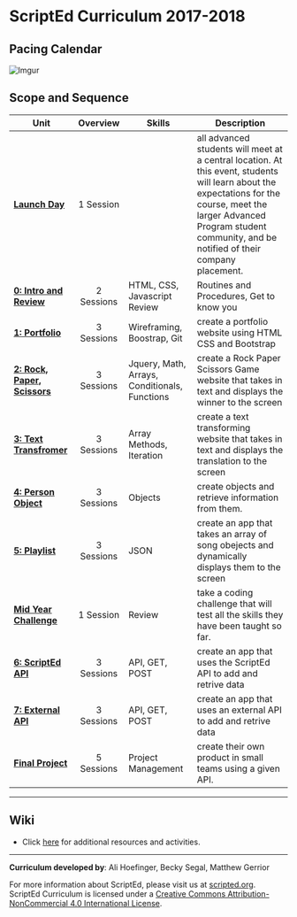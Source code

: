# ScriptEd Curriculum 2017-2018

## Pacing Calendar
![Imgur](http://i.imgur.com/8LibL1t.png)

## Scope and Sequence

| Unit  | Overview | Skills | Description|
|-------|:-------:|------|------|
| [**Launch Day**](units/launch) | 1 Session |  | all advanced students will meet at a central location. At this event, students will learn about the expectations for the course, meet the larger Advanced Program student community, and be notified of their company placement.|
| [**0: Intro and Review**](units/unit0)|2 Sessions | HTML, CSS, Javascript Review | Routines and Procedures, Get to know you |
| [**1: Portfolio**](units/unit1) | 3 Sessions | Wireframing, Boostrap, Git  | create a portfolio website using HTML CSS and Bootstrap |
| [**2: Rock, Paper, Scissors**](units/unit2) | 3 Sessions | Jquery, Math, Arrays, Conditionals, Functions |create a Rock Paper Scissors Game website that takes in text and displays the winner to the screen|
| [**3: Text Transfromer**](units/5-JSobjects) | 3 Sessions | Array Methods, Iteration |create a text transforming website that takes in text and displays the translation to the screen|
| [**4: Person Object**](units/5-JSobjects) | 3 Sessions | Objects | create objects and retrieve information from them. |
| [**5: Playlist**](units/6-giphyAPI) | 3 Sessions | JSON | create an app that takes an array of song obejects and dynamically displays them to the screen|
| [**Mid Year Challenge**](units/midYearChallenge) | 1 Session | Review | take a coding challenge that will test all the skills they have been taught so far.|
| [**6: ScriptEd  API**](units/7-openWeatherAPI) | 3 Sessions | API, GET, POST | create an app that uses the ScriptEd API to add and retrive data |
| [**7: External API**](units/opt-FoursquareAPI)| 3 Sessions | API, GET, POST | create an app that uses an external API to add and retrive data|
| [**Final Project**](units/9-entrepreneur) | 5 Sessions | Project Management | create their own product in small teams using a given API. |

----
## Wiki

* Click [here](https://github.com/ScriptEdcurriculum/curriculum17-18/wiki/2:-Advanced) for additional resources and activities.

----
**Curriculum developed by**: Ali Hoefinger, Becky Segal, Matthew Gerrior

For more information about ScriptEd, please visit us at [scripted.org](https://www.scripted.org). 
<br>
ScriptEd Curriculum is licensed under a <a rel="license" href="http://creativecommons.org/licenses/by-nc/4.0/">Creative Commons Attribution-NonCommercial 4.0 International License</a>. 
